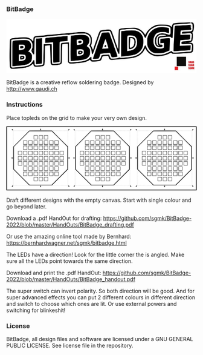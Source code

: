 ### BitBadge

![](https://github.com/sgmk//BitBadge-2022/raw/master/HandOuts/BitBadge_logo.jpg)

BitBadge is a creative reflow soldering badge. Designed by http://www.gaudi.ch

### Instructions

Place topleds on the grid to make your very own design.

![](https://github.com/sgmk//BitBadge-2022/raw/master/HandOuts/BitBadge_drafting.jpg)

Draft different designs with the empty canvas. Start with single colour and go beyond later. 

Download a .pdf HandOut for drafting:
https://github.com/sgmk/BitBadge-2022/blob/master/HandOuts/BitBadge_drafting.pdf

Or use the amazing online tool made by Bernhard: https://bernhardwagner.net/sgmk/bitbadge.html

The LEDs have a direction! Look for the little corner the is angled.
Make sure all the LEDs point towards the same direction.

Download and print the .pdf HandOut: 
https://github.com/sgmk/BitBadge-2022/blob/master/HandOuts/BitBadge_handout.pdf

The super switch can invert polarity. So both direction will be good. And for super advanced effects you can put 2 different colours in different direction and switch to choose which ones are lit. Or use external powers and switching for blinkeshit!

### License

BitBadge, all design files and software are licensed under a GNU GENERAL PUBLIC LICENSE. See license file in the repository.

